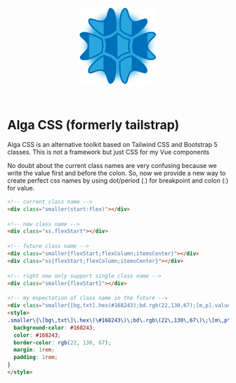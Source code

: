 <p align="center">
  <a href="https://tedirghazali.gitbook.io" target="_blank" rel="noopener noreferrer">
    <img width="180" src="alga-css-logo.png" alt="Alga CSS logo">
  </a>
</p>
<br/>

# Alga CSS (formerly tailstrap)
Alga CSS is an alternative toolkit based on Tailwind CSS and Bootstrap 5 classes. This is not a framework but just CSS for my Vue components

No doubt about the current class names are very confusing because we write the value first and before the colon. So, now we provide a new way to create perfect css names by using dot/period (.) for breakpoint and colon (:) for value.

```html
<!-- current class name -->
<div class="smaller(start:flex)"></div>

<!-- new class name -->
<div class="xs.flexStart"></div>

<!-- future class name -->
<div class="smaller{flexStart;flexColumn;itemsCenter}"></div>
<div class="xs{flexStart;flexColumn;itemsCenter}"></div>

<!-- right now only support single class name -->
<div class="smaller{flexStart}"></div>

<!-- my expectation of class name in the future -->
<div class="smaller{[bg,txt].hex(#168243);bd.rgb(22,130,67);[m,p].value(1rem)}"></div>
<style>
.smaller\{\[bg\,txt\]\.hex\(\#168243\)\;bd\.rgb\(22\,130\,67\)\;\[m\,p\]\.value\(1rem\)\} {
  background-color: #168243;
  color: #168243;
  border-color: rgb(22, 130, 67);
  margin: 1rem;
  padding: 1rem;
}
</style>
```
